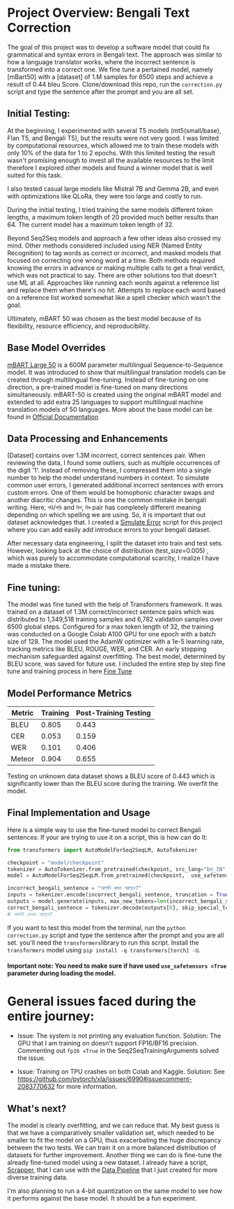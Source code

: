 # Project Overview: Bengali Text Correction

The goal of this project was to develop a software model that could fix grammatical and syntax errors in Bengali text. The approach was similar to how a language translator works, where the incorrect sentence is transformed into a correct one. We fine tune a pertained model, namely [mBart50] with a [dataset] of 1.M samples for 6500 steps and achieve a result of 0.44 bleu Score. Clone/download this repo, run the `correction.py` script and type the sentence after the prompt and you are all set.

## Initial Testing:

At the beginning, I experimented with several T5 models (mt5(small/base), Flan T5, and Bengali T5), but the results were not very good. I was limited by computational resources, which allowed me to train these models with only 10% of the data for 1 to 2 epochs. With this limited testing the result wasn't promising enough to invest all the available resources to the limit therefore I explored other models and found a winner model that is well suited for this task.

I also tested casual large models like Mistral 7B and Gemma 2B, and even with optimizations like QLoRa, they were too large and costly to run.

During the initial testing, I tried training the same models different token lengths, a maximum token length of 20 provided much better results than 64. The current model has a maximum token length of 32.

Beyond Seq2Seq models and approach a few other ideas also crossed my mind. Other methods considered included using NER (Named Entity Recognition) to tag words as correct or incorrect, and masked models that focused on correcting one wrong word at a time. Both methods required knowing the errors in advance or making multiple calls to get a final verdict, which was not practical to say. There are other solutions too that doesn't use ML at all. Approaches like running each words against a reference list and replace them when there's no hit. Attempts to replace each word based on a reference list worked somewhat like a spell checker which wasn't the goal.

Ultimately, mBART 50 was chosen as the best model because of its flexibility, resource efficiency, and reproducibility.

## Base Model Overrides

[mBART Large 50](https://huggingface.co/facebook/mbart-large-50) is a 600M parameter multilingual Sequence-to-Sequence model. It was introduced to show that multilingual translation models can be created through multilingual fine-tuning. Instead of fine-tuning on one direction, a pre-trained model is fine-tuned on many directions simultaneously. mBART-50 is created using the original mBART model and extended to add extra 25 languages to support multilingual machine translation models of 50 languages. More about the base model can be found in [Official Documentation](https://huggingface.co/docs/transformers/model_doc/mbart)

## Data Processing and Enhancements

[Dataset] contains over 1.3M incorrect, correct sentences pair. When reviewing the data, I found some outliers, such as multiple occurrences of the digit '1'. Instead of removing these, I compressed them into a single number to help the model understand numbers in context. To simulate common user errors, I generated additional incorrect sentences with errors custom errors. One of them would be homophonic character swaps and another diacritic changes. This is one the common mistake in bengali writing. Here, `পরি`/`পড়ি` and `বিশ`, `বিষ` pair has completely different meaning depending on which spelling we are using. So, it is important that out dataset acknowledges that. I created a [Simulate Error](simulate_error.py) script for this project where you can add easily add introduce errors to your bengali dataset.

After necessary data engineering, I split the dataset into train and test sets. However, looking back at the choice of distribution (test_size=0.005) , which was purely to accommodate computational scarcity, I realize I have made a mistake there.

## Fine tuning:

The model was fine tuned with the help of Transformers framework. It was trained on a dataset of 1.3M correct/incorrect sentence pairs which was distributed to 1,349,518 training samples and 6,782 validation samples over 6500 global steps. Configured for a max token length of 32, the training was conducted on a Google Colab A100 GPU for one epoch with a batch size of 128. The model used the AdamW optimizer with a 1e-5 learning rate, tracking metrics like BLEU, ROUGE, WER, and CER. An early stopping mechanism safeguarded against overfitting. The best model, determined by BLEU score, was saved for future use. I included the entire step by step fine tune and training process in here [Fine Tune](finetune.ipynb)

## Model Performance Metrics

| Metric | Training | Post-Training Testing |
| ------ | -------- | --------------------- |
| BLEU   | 0.805    | 0.443                 |
| CER    | 0.053    | 0.159                 |
| WER    | 0.101    | 0.406                 |
| Meteor | 0.904    | 0.655                 |

Testing on unknown data dataset shows a BLEU score of 0.443 which is significantly lower than the BLEU score during the training. We overfit the model.

## Final Implementation and Usage

Here is a simple way to use the fine-tuned model to correct Bengali sentences:
If your are trying to use it on a script, this is how can do It:

```python
from transformers import AutoModelForSeq2SeqLM, AutoTokenizer

checkpoint = "model/checkpoint"
tokenizer = AutoTokenizer.from_pretrained(checkpoint, src_lang="bn_IN", tgt_lang="bn_IN", use_fast=True)
model = AutoModelForSeq2SeqLM.from_pretrained(checkpoint,  use_safetensors =True)

incorrect_bengali_sentence = "আপনি কমন আছেন?"
inputs = tokenizer.encode(incorrect_bengali_sentence, truncation = True, return_tensors='pt', max_length=len(incorrect_bengali_sentence))
outputs = model.generate(inputs, max_new_tokens=len(incorrect_bengali_sentence), num_beams=5, early_stopping=True)
correct_bengali_sentence = tokenizer.decode(outputs[0], skip_special_tokens=True)
# আপনি কেমন আছেন?
```

If you want to test this model from the terminal, run the `python correction.py` script and type the sentence after the prompt and you are all set. you'll need the `transformers`library to run this script. Install the `transformers` model using `pip install -q transformers[torch] -U`.

#### Important note: You need to make sure if have used `use_safetensors =True` parameter during loading the model.

# General issues faced during the entire journey:

- Issue: The system is not printing any evaluation function.
  Solution: The GPU that I am training on doesn't support FP16/BF16 precision. Commenting out `fp16 =True` in the Seq2SeqTrainingArguments solved the issue.

- Issue: Training on TPU crashes on both Colab and Kaggle.
  Solution: See https://github.com/pytorch/xla/issues/6990#issuecomment-2083770632 for more information.

## What's next?

The model is clearly overfitting, and we can reduce that. My best guess is that we have a comparatively smaller validation set, which needed to be smaller to fit the model on a GPU, thus exacerbating the huge discrepancy between the two tests. We can train it on a more balanced distribution of datasets for further improvement. Another thing we can do is fine-tune the already fine-tuned model using a new dataset. I already have a script, [Scrapper](https://github.com/himisir/Scrape-Any-Sites), that I can use with the [Data Pipeline](create_dataset.py) that I just created for more diverse training data.

I'm also planning to run a 4-bit quantization on the same model to see how it performs against the base model. It should be a fun experiment.
